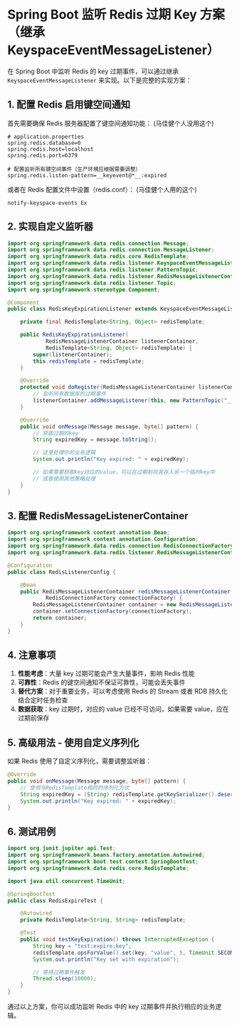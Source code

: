 # Spring Boot 监听 Redis 过期 Key 方案（继承 KeyspaceEventMessageListener）

在 Spring Boot 中监听 Redis 的 key 过期事件，可以通过继承 `KeyspaceEventMessageListener` 来实现。以下是完整的实现方案：

## 1. 配置 Redis 启用键空间通知

首先需要确保 Redis 服务器配置了键空间通知功能： (马佳健个人没用这个)

```properties
# application.properties
spring.redis.database=0
spring.redis.host=localhost
spring.redis.port=6379

# 配置监听所有键空间事件（生产环境应根据需要调整）
spring.redis.listen-pattern=__keyevent@*__:expired
```

或者在 Redis 配置文件中设置（redis.conf）： (马佳健个人用的这个)
```
notify-keyspace-events Ex
```

## 2. 实现自定义监听器

```java
import org.springframework.data.redis.connection.Message;
import org.springframework.data.redis.connection.MessageListener;
import org.springframework.data.redis.core.RedisTemplate;
import org.springframework.data.redis.listener.KeyspaceEventMessageListener;
import org.springframework.data.redis.listener.PatternTopic;
import org.springframework.data.redis.listener.RedisMessageListenerContainer;
import org.springframework.data.redis.listener.Topic;
import org.springframework.stereotype.Component;

@Component
public class RedisKeyExpirationListener extends KeyspaceEventMessageListener {

    private final RedisTemplate<String, Object> redisTemplate;

    public RedisKeyExpirationListener(
            RedisMessageListenerContainer listenerContainer,
            RedisTemplate<String, Object> redisTemplate) {
        super(listenerContainer);
        this.redisTemplate = redisTemplate;
    }

    @Override
    protected void doRegister(RedisMessageListenerContainer listenerContainer) {
        // 监听所有数据库的过期事件
        listenerContainer.addMessageListener(this, new PatternTopic("__keyevent@*__:expired"));
    }

    @Override
    public void onMessage(Message message, byte[] pattern) {
        // 获取过期的key
        String expiredKey = message.toString();

        // 这里处理你的业务逻辑
        System.out.println("Key expired: " + expiredKey);

        // 如果需要获取key对应的value，可以在过期前将其存入另一个临时key中
        // 或者使用其他策略处理
    }
}
```

## 3. 配置 RedisMessageListenerContainer

```java
import org.springframework.context.annotation.Bean;
import org.springframework.context.annotation.Configuration;
import org.springframework.data.redis.connection.RedisConnectionFactory;
import org.springframework.data.redis.listener.RedisMessageListenerContainer;

@Configuration
public class RedisListenerConfig {

    @Bean
    public RedisMessageListenerContainer redisMessageListenerContainer(
            RedisConnectionFactory connectionFactory) {
        RedisMessageListenerContainer container = new RedisMessageListenerContainer();
        container.setConnectionFactory(connectionFactory);
        return container;
    }
}
```

## 4. 注意事项

1. **性能考虑**：大量 key 过期可能会产生大量事件，影响 Redis 性能
2. **可靠性**：Redis 的键空间通知不保证可靠性，可能会丢失事件
3. **替代方案**：对于重要业务，可以考虑使用 Redis 的 Stream 或者 RDB 持久化结合定时任务检查
4. **数据获取**：key 过期时，对应的 value 已经不可访问，如果需要 value，应在过期前保存

## 5. 高级用法 - 使用自定义序列化

如果 Redis 使用了自定义序列化，需要调整监听器：

```java
@Override
public void onMessage(Message message, byte[] pattern) {
    // 使用与RedisTemplate相同的序列化方式
    String expiredKey = (String) redisTemplate.getKeySerializer().deserialize(message.getBody());
    System.out.println("Key expired: " + expiredKey);
}
```

## 6. 测试用例

```java
import org.junit.jupiter.api.Test;
import org.springframework.beans.factory.annotation.Autowired;
import org.springframework.boot.test.context.SpringBootTest;
import org.springframework.data.redis.core.RedisTemplate;

import java.util.concurrent.TimeUnit;

@SpringBootTest
public class RedisExpireTest {

    @Autowired
    private RedisTemplate<String, String> redisTemplate;

    @Test
    public void testKeyExpiration() throws InterruptedException {
        String key = "test:expire:key";
        redisTemplate.opsForValue().set(key, "value", 5, TimeUnit.SECONDS);
        System.out.println("Key set with expiration");

        // 等待过期事件触发
        Thread.sleep(10000);
    }
}
```

通过以上方案，你可以成功监听 Redis 中的 key 过期事件并执行相应的业务逻辑。